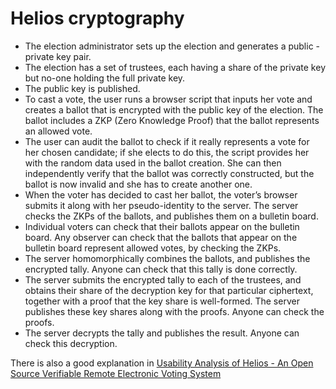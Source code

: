 # Helios cryptography 

[^1]:
    [Helios documentation](https://documentation.heliosvoting.org/verification-specs/helios-v4)

[^2]: 
    This description is taken from [https://bensmyth.com/files/Smyth10-definition-verifiability.LNCS.pdf](https://bensmyth.com/files/Smyth10-definition-verifiability.LNCS.pdf)


- The election administrator sets up the election and generates a public - private key pair.
- The election has a set of trustees, each having a share of the private key but no-one holding the full private key.
- The public key is published.
- To cast a vote, the user runs a browser script that inputs her vote and creates a ballot that is encrypted with the public key of the election. The ballot includes a ZKP (Zero Knowledge Proof) that the ballot represents an allowed vote.
- The user can audit the ballot to check if it really represents a vote for her chosen candidate; if she elects to do this, the script provides her with the random data used in the ballot creation. She can then independently verify that the ballot was correctly constructed, but the ballot is now invalid and she has to create another one.
- When the voter has decided to cast her ballot, the voter’s browser submits it along with her pseudo-identity to the server. The server checks the ZKPs of the ballots, and publishes them on a bulletin board.
- Individual voters can check that their ballots appear on the bulletin board. Any observer can check that the ballots that appear on the bulletin board represent allowed votes, by checking the ZKPs.
- The server homomorphically combines the ballots, and publishes the encrypted tally. Anyone can check that this tally is done correctly.
- The server submits the encrypted tally to each of the trustees, and obtains their share of the decryption key for that particular ciphertext, together with a proof that the key share is well-formed. The server publishes these key shares along with the proofs. Anyone can check the proofs.
- The server decrypts the tally and publishes the result. Anyone can check this decryption.


There is also a good explanation in [Usability Analysis of Helios - An Open Source Verifiable Remote Electronic Voting System](http://static.usenix.org/events/evtwote11/tech/final_files/Karayumak7-8-11.pdf)


